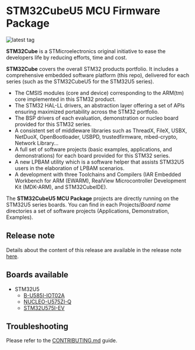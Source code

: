 # STM32CubeU5 MCU Firmware Package

![latest tag](https://img.shields.io/github/v/tag/STMicroelectronics/STM32CubeU5.svg?color=brightgreen)

**STM32Cube** is a STMicroelectronics original initiative to ease the developers life by reducing efforts, time and cost.

**STM32Cube** covers the overall STM32 products portfolio. It includes a comprehensive embedded software platform (this repo), delivered for each series (such as the STM32CubeU5 for the STM32U5 series).
   * The CMSIS modules (core and device) corresponding to the ARM(tm) core implemented in this STM32 product.
   * The STM32 HAL-LL drivers, an abstraction layer offering a set of APIs ensuring maximized portability across the STM32 portfolio.
   * The BSP drivers of each evaluation, demonstration or nucleo board provided for this STM32 series.
   * A consistent set of middleware libraries such as ThreadX, FileX, USBX, NetDuoX, OpenBootloader, USBPD, trustedfirmware, mbed-crypto, Network Library...
   * A full set of software projects (basic examples, applications, and demonstrations) for each board provided for this STM32 series.
   * A new LPBAM utility which is a software helper that assists STM32U5 users in the elaboration of LPBAM scenarios.
   * A development with three Toolchains and Compilers (IAR Embedded Workbench for ARM (EWARM), RealView Microcontroller Development Kit (MDK-ARM), and STM32CubeIDE).

The **STM32CubeU5 MCU Package** projects are directly running on the STM32U5 series boards. You can find in each Projects/*Board name* directories a set of software projects (Applications, Demonstration, Examples).

## Release note

Details about the content of this release are available in the release note [here](https://htmlpreview.github.io/?https://github.com/STMicroelectronics/STM32CubeU5/blob/main/Release_Notes.html).

## Boards available
  * STM32U5
    * [B-U585I-IOT02A](https://www.st.com/en/evaluation-tools/b-u585i-iot02a.html)
    * [NUCLEO-U575ZI-Q](https://www.st.com/en/evaluation-tools/nucleo-u575zi-q.html)
    * [STM32U575I-EV](https://www.st.com/en/evaluation-tools/stm32u575i-ev.html)

## Troubleshooting

Please refer to the [CONTRIBUTING.md](CONTRIBUTING.md) guide.
